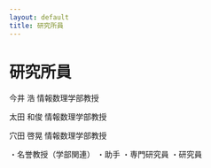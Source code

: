 ```yaml
---
layout: default
title: 研究所員
---
```


# 研究所員

今井 浩 情報数理学部教授

太田 和俊 情報数理学部教授

穴田 啓晃 情報数理学部教授

・名誉教授（学部関連）
・助手
・専門研究員
・研究員
